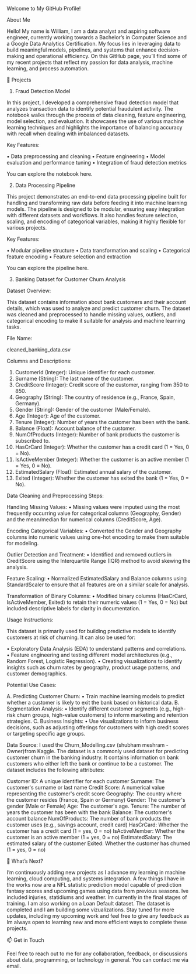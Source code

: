Welcome to My GitHub Profile!

About Me

Hello! My name is William, I am a data analyst and aspiring software engineer, currently working towards a Bachelor’s in Computer Science and a Google Data Analytics Certification. My focus lies in leveraging data to build meaningful models, pipelines, and systems that enhance decision-making and operational efficiency. On this GitHub page, you’ll find some of my recent projects that reflect my passion for data analysis, machine learning, and process automation.

📂 Projects

1. Fraud Detection Model

In this project, I developed a comprehensive fraud detection model that analyzes transaction data to identify potential fraudulent activity. The notebook walks through the process of data cleaning, feature engineering, model selection, and evaluation. It showcases the use of various machine learning techniques and highlights the importance of balancing accuracy with recall when dealing with imbalanced datasets.

Key Features:

• Data preprocessing and cleaning
• Feature engineering
• Model evaluation and performance tuning
• Integration of fraud detection metrics

You can explore the notebook here.

2. Data Processing Pipeline

This project demonstrates an end-to-end data processing pipeline built for handling and transforming raw data before feeding it into machine learning models. The pipeline is designed to be modular, ensuring easy integration with different datasets and workflows. It also handles feature selection, scaling, and encoding of categorical variables, making it highly flexible for various projects.

Key Features:

• Modular pipeline structure
• Data transformation and scaling
• Categorical feature encoding
• Feature selection and extraction

You can explore the pipeline here.

3. Banking Dataset for Customer Churn Analysis

Dataset Overview:

This dataset contains information about bank customers and their account details, which was used to analyze and predict customer churn. The dataset was cleaned and preprocessed to handle missing values, outliers, and categorical encoding to make it suitable for analysis and machine learning tasks.

File Name:

cleaned_banking_data.csv

Columns and Descriptions:

1. CustomerId (Integer): Unique identifier for each customer.
2. Surname (String): The last name of the customer.
3. CreditScore (Integer): Credit score of the customer, ranging from 350 to 850.
4. Geography (String): The country of residence (e.g., France, Spain, Germany).
5. Gender (String): Gender of the customer (Male/Female).
6. Age (Integer): Age of the customer.
7. Tenure (Integer): Number of years the customer has been with the bank.
8. Balance (Float): Account balance of the customer.
9. NumOfProducts (Integer): Number of bank products the customer is subscribed to.
10. HasCrCard (Integer): Whether the customer has a credit card (1 = Yes, 0 = No).
11. IsActiveMember (Integer): Whether the customer is an active member (1 = Yes, 0 = No).
12. EstimatedSalary (Float): Estimated annual salary of the customer.
13. Exited (Integer): Whether the customer has exited the bank (1 = Yes, 0 = No).

Data Cleaning and Preprocessing Steps:

Handling Missing Values:
• Missing values were imputed using the most frequently occurring value for categorical columns (Geography, Gender) and the mean/median for numerical columns (CreditScore, Age).

Encoding Categorical Variables:
• Converted the Gender and Geography columns into numeric values using one-hot encoding to make them suitable for modeling.

Outlier Detection and Treatment:
• Identified and removed outliers in CreditScore using the Interquartile Range (IQR) method to avoid skewing the analysis.
 
Feature Scaling:
• Normalized EstimatedSalary and Balance columns using StandardScaler to ensure that all features are on a similar scale for analysis.

Transformation of Binary Columns:
• Modified binary columns (HasCrCard, IsActiveMember, Exited) to retain their numeric values (1 = Yes, 0 = No) but included descriptive labels for clarity in documentation.

Usage Instructions:

This dataset is primarily used for building predictive models to identify customers at risk of churning. It can also be used for:

• Exploratory Data Analysis (EDA) to understand patterns and correlations.
• Feature engineering and testing different model architectures (e.g., Random Forest, Logistic Regression).
• Creating visualizations to identify insights such as churn rates by geography, product usage patterns, and customer demographics.

Potential Use Cases:

A. Predicting Customer Churn:
• Train machine learning models to predict whether a customer is likely to exit the bank based on historical data.
B. Segmentation Analysis:
• Identify different customer segments (e.g., high-risk churn groups, high-value customers) to inform marketing and retention strategies.
C. Business Insights:
• Use visualizations to inform business decisions, such as adjusting offerings for customers with high credit scores or targeting specific age groups.

Data Source:
I used the Churn_Modelling.csv (shubham meshram - Owner)from Kaggle. The dataset is a commonly used dataset for predicting customer churn in the banking industry. It contains information on bank customers who either left the bank or continue to be a customer. The dataset includes the following attributes:

Customer ID: A unique identifier for each customer
Surname: The customer's surname or last name
Credit Score: A numerical value representing the customer's credit score
Geography: The country where the customer resides (France, Spain or Germany)
Gender: The customer's gender (Male or Female)
Age: The customer's age.
Tenure: The number of years the customer has been with the bank
Balance: The customer's account balance
NumOfProducts: The number of bank products the customer uses (e.g., savings account, credit card)
HasCrCard: Whether the customer has a credit card (1 = yes, 0 = no)
IsActiveMember: Whether the customer is an active member (1 = yes, 0 = no)
EstimatedSalary: The estimated salary of the customer
Exited: Whether the customer has churned (1 = yes, 0 = no)

🚀 What’s Next?

I’m continuously adding new projects as I advance my learning in machine learning, cloud computing, and systems integration. A few things I have in the works now are a NFL statistic prediction model capable of prediction fantasy scores and upcoming games using data from previous seasons. Ive included injuries, statidiums and weather. Im currently in the final stages of training. I am also working on a Loan Default dataset. The dataset is completed and I am building some vizualizations. Stay tuned for more updates, including my upcoming work and feel free to give any feedback as Im always open to learning new and more efficient ways to complete these projects. 

📫 Get in Touch

Feel free to reach out to me for any collaboration, feedback, or discussions about data, programming, or technology in general. You can contact me via email.
